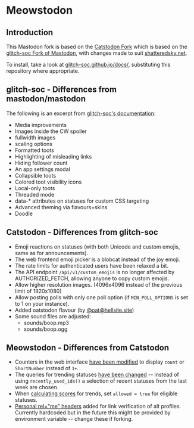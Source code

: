 # Meowstodon

## Introduction

This Mastodon fork is based on the [Catstodon Fork](https://github.com/CatCatNya/catstodon) which is based on the [glitch-soc Fork of Mastodon](https://github.com/glitch-soc/mastodon), with changes made to suit [shatteredsky.net](https://shatteredsky.net).

To install, take a look at [glitch-soc.github.io/docs/](https://glitch-soc.github.io/docs/), substituting this repository where appropriate.

## glitch-soc - Differences from mastodon/mastodon
The following is an excerpt from [glitch-soc's documentation](https://glitch-soc.github.io/docs/):

- Media improvements
- Images inside the CW spoiler
- fullwidth images
- scaling options
- Formatted toots
- Highlighting of misleading links
- Hiding follower count
- An app settings modal
- Collapsible toots
- Colored toot visibility icons
- Local-only toots
- Threaded mode
- data-* attributes on statuses for custom CSS targeting
- Advanced theming via flavours+skins
- Doodle

## Catstodon - Differences from glitch-soc

- Emoji reactions on statuses (with both Unicode and custom emojis, same as for announcements).
- The web frontend emoji picker is a blobcat instead of the joy emoji.
- The rate limits for authenticated users have been relaxed a bit.
- The API endpoint `/api/v1/custom_emojis` is no longer affected by AUTHORIZED_FETCH, allowing anyone to copy custom emojis.
- Allow higher resolution images. (4096x4096 instead of the previous limit of 1920x1080)
- Allow posting polls with only one poll option (if `MIN_POLL_OPTIONS` is set to 1 on your instance).
- Added oatstodon flavour (by [@oat@hellsite.site](https://hellsite.site/@oat))
- Some sound files are adjusted:
  - sounds/boop.mp3
  - sounds/boop.ogg

## Meowstodon - Differences from Catstodon

- Counters in the web interface [have been modified](https://github.com/Teqed/meowstodon/blame/15b5e3eb79607ce1f01fb6ba0b16ebed5ab97a5b/app/helpers/home_helper.rb) to display `count` or `ShortNumber` instead of `1+`.
- The queries for trending statuses [have been changed](https://github.com/Teqed/meowstodon/blame/15b5e3eb79607ce1f01fb6ba0b16ebed5ab97a5b/app/models/trends/statuses.rb) -- instead of using `recently_used_ids()` a selection of recent statuses from the last week are chosen.
- When [calculating scores](https://github.com/Teqed/meowstodon/blame/15b5e3eb79607ce1f01fb6ba0b16ebed5ab97a5b/app/models/trends/statuses.rb) for trends, set `allowed = true` for eligible statuses.
- [Personal rel="me" headers](https://github.com/Teqed/meowstodon/blame/15b5e3eb79607ce1f01fb6ba0b16ebed5ab97a5b/app/views/layouts/application.html.haml) added for link verification of alt profiles. Currently hardcoded but in the future this might be provided by environment variable -- change these if forking.
